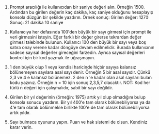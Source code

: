 1) Prompt aracılığı ile kullanıcıdan bir saniye değeri alın. Örneğin 1500. Ardından bu girilen değerin kaç dakika, kaç saniye olduğunu hesaplayıp konsola düzgün bir şekilde yazdırın.
Örnek sonuç: 
Girilen değer: 1270
Sonuç: 21 dakika 10 saniye

2) Kullanıcıya her defasında 100'den büyük bir sayı girmesi için prompt ile veri girmesini isteyin. Eğer farklı bir değer girerse tekrardan değer girmesi talebinde bulunun.
Kullanıcı 100 den büyük bir sayı veya boş satıra onay verene kadar döngüye devam edilmelidir.
Burada kullanıcının sadece sayısal değerler gireceğini farzedin. Ayrıca sayısal değerleri kontrol için bir kod yazmak ile uğraşmayın.

3) 1 den büyük olup 1 veya kendisi haricinde hiçbir sayıya kalansız bölünemeyen sayılara asal sayı denir.
Örneğin 5 bir asal sayıdır. Çünkü 2,3 ve 4 e kalansız bölünemez.
2 den n 'e kadar olan asal sayıları bulan kodu yazınız.
Örneğin n = 10 için sonuç 2,3,5,7 olacaktır.
NOT: Kod her türlü n değeri için çalışmalıdır, sabit bir sayı değildir.

4) Girilen bir yıl değerinin (örneğin: 1975) artık yıl olup olmadığını bulup konsola sonucu yazdırın. Bir yıl 400'e tam olarak bölünebiliyorsa ya da 4'e tam olarak bölünmekle birlikte 100'e de tam olarak bölünebiliyorsa artık yıldır.

5) Sayı bulmaca oyununu yapın. Puan ve hak sistemi de olsun. Kendiniz karar verin.